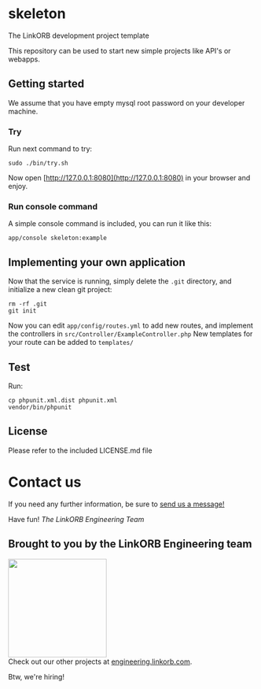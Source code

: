 # skeleton

The LinkORB development project template

This repository can be used to start new simple projects like API's or webapps.


## Getting started

We assume that you have empty mysql root password on your developer machine.

### Try

Run next command to try:

```
sudo ./bin/try.sh
```

Now open [http://127.0.0.1:8080](http://127.0.0.1:8080) in your browser and enjoy.

### Run console command

A simple console command is included, you can run it like this:

```
app/console skeleton:example
```

## Implementing your own application

Now that the service is running, simply delete the `.git` directory, and initialize a new clean git project:

```
rm -rf .git
git init
```

Now you can edit `app/config/routes.yml` to add new routes, and implement the controllers in `src/Controller/ExampleController.php`
New templates for your route can be added to `templates/`

## Test

Run:

```
cp phpunit.xml.dist phpunit.xml
vendor/bin/phpunit
```

## License

Please refer to the included LICENSE.md file

# Contact us

If you need any further information, be sure to <a href="http://engineering.linkorb.com/contact">send us a message!</a>

Have fun!
*The LinkORB Engineering Team*

## Brought to you by the LinkORB Engineering team

<img src="http://www.linkorb.com/d/meta/tier1/images/linkorbengineering-logo.png" width="200px" /><br />
Check out our other projects at [engineering.linkorb.com](http://engineering.linkorb.com).

Btw, we're hiring!
